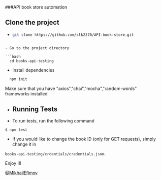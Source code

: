 ###API book store automation


## Clone the project

- ```bash
  git clone https://github.com/slk2370/API-book-store.git
```

- Go to the project directory

```bash
  cd books-api-testing
```

- Install dependencies

```bash
  npm init
```

Make sure that you have "axios","chai","mocha","random-words" frameworks installed


- ## Running Tests

- To run tests, run the following command

```$ npm test```

- If you would like to change the book ID (only for GET requests), simply change it in 

```books-api-testing/crdentials/credentials.json```.

Enjoy !!!

[@MikhailEfimov](https://github.com/slk2370)
